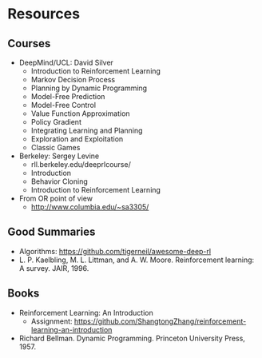 # Resources

## Courses
- DeepMind/UCL: David Silver
	- Introduction to Reinforcement Learning
	- Markov Decision Process
	- Planning by Dynamic Programming
	- Model-Free Prediction
	- Model-Free Control
	- Value Function Approximation
	- Policy Gradient
	- Integrating Learning and Planning
	- Exploration and Exploitation
	- Classic Games
- Berkeley: Sergey Levine
	- rll.berkeley.edu/deeprlcourse/
	- Introduction
	- Behavior Cloning
	- Introduction to Reinforcement Learning
- From OR point of view
	- http://www.columbia.edu/~sa3305/

## Good Summaries
- Algorithms: https://github.com/tigerneil/awesome-deep-rl
- L. P. Kaelbling, M. L. Littman, and A. W. Moore. Reinforcement learning: A survey. JAIR, 1996.

## Books
- Reinforcement Learning: An Introduction
	- Assignment: https://github.com/ShangtongZhang/reinforcement-learning-an-introduction
- Richard Bellman. Dynamic Programming. Princeton University Press, 1957.
